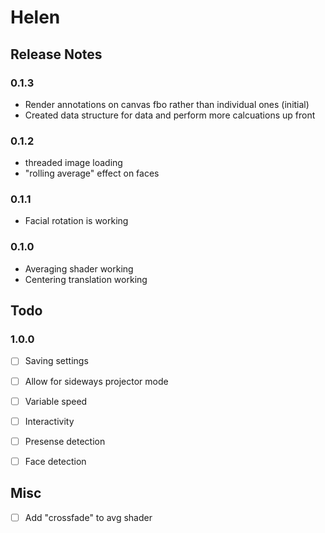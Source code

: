 Helen
=====

Release Notes
-------------

### 0.1.3

 * Render annotations on canvas fbo rather than individual ones (initial)
 * Created data structure for data and perform more calcuations up front

### 0.1.2

 * threaded image loading
 * "rolling average" effect on faces

### 0.1.1

 * Facial rotation is working

### 0.1.0

 * Averaging shader working
 * Centering translation working
 
 
Todo
----

### 1.0.0
- [ ] Saving settings
- [ ] Allow for sideways projector mode
- [ ] Variable speed
- [ ] Interactivity
 - [ ] Presense detection
 - [ ] Face detection


## Misc
 - [ ] Add "crossfade" to avg shader